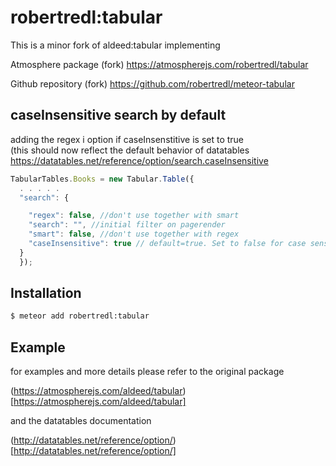 robertredl:tabular
=========================

This is a minor fork of aldeed:tabular implementing  

Atmosphere package (fork)
https://atmospherejs.com/robertredl/tabular

Github repository (fork)
https://github.com/robertredl/meteor-tabular

## caseInsensitive search by default

adding the regex i option if caseInsenstitive is set to true  
(this should now reflect the default behavior of datatables  
  https://datatables.net/reference/option/search.caseInsensitive

```javascript
TabularTables.Books = new Tabular.Table({
  . . . . .
  "search": {

    "regex": false, //don't use together with smart
    "search": "", //initial filter on pagerender
    "smart": false, //don't use together with regex
    "caseInsensitive": true // default=true. Set to false for case sensitive search
  }
  });
```

## Installation

```bash
$ meteor add robertredl:tabular
```

## Example

for examples and more details please refer to the original package

(https://atmospherejs.com/aldeed/tabular)[https://atmospherejs.com/aldeed/tabular]

and the datatables documentation

(http://datatables.net/reference/option/)[http://datatables.net/reference/option/]
